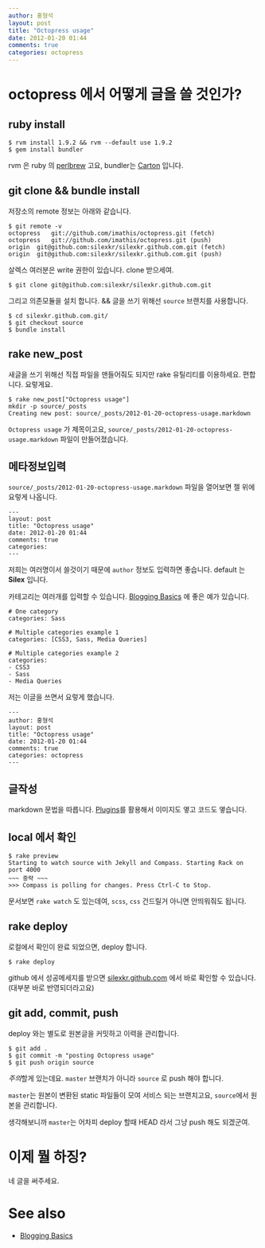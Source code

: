 ```yaml
---
author: 홍형석
layout: post
title: "Octopress usage"
date: 2012-01-20 01:44
comments: true
categories: octopress
---
```


# octopress 에서 어떻게 글을 쓸 것인가? #

## ruby install ##

    $ rvm install 1.9.2 && rvm --default use 1.9.2
    $ gem install bundler

rvm 은 ruby 의 [perlbrew](http://perlbrew.pl/) 고요,
bundler는
[Carton](http://search.cpan.org/~miyagawa/carton-v0.9.3/lib/Carton.pod)
입니다.

## git clone && bundle install ##

저장소의 remote 정보는 아래와 같습니다.

    $ git remote -v
    octopress	git://github.com/imathis/octopress.git (fetch)
    octopress	git://github.com/imathis/octopress.git (push)
    origin	git@github.com:silexkr/silexkr.github.com.git (fetch)
    origin	git@github.com:silexkr/silexkr.github.com.git (push)

살렉스 여러분은 write 권한이 있습니다. clone 받으세여.

    $ git clone git@github.com:silexkr/silexkr.github.com.git

그리고 의존모듈을 설치 합니다. && 글을 쓰기 위해선 `source` 브랜치를 사용합니다.

    $ cd silexkr.github.com.git/
    $ git checkout source
    $ bundle install

## rake new_post ##

새글을 쓰기 위해선 직접 파일을 맨들어줘도 되지만 rake 유틸리티를
이용하세요. 편합니다. 요렇게요.

    $ rake new_post["Octopress usage"]
    mkdir -p source/_posts
    Creating new post: source/_posts/2012-01-20-octopress-usage.markdown

`Octopress usage` 가 제목이고요,
`source/_posts/2012-01-20-octopress-usage.markdown` 파일이
만들어졌습니다.

## 메타정보입력 ##

`source/_posts/2012-01-20-octopress-usage.markdown` 파일을 열어보면 젤
위에 요렇게 나옵니다.

    ---
    layout: post
    title: "Octopress usage"
    date: 2012-01-20 01:44
    comments: true
    categories:
    ---

저희는 여러명이서 쓸것이기 때문에 `author` 정보도 입력하면 좋습니다.
default 는 **Silex** 입니다.

카테고리는 여러개를 입력할 수
있습니다. [Blogging Basics](http://octopress.org/docs/blogging/) 에
좋은 예가 있습니다.

```
# One category
categories: Sass

# Multiple categories example 1
categories: [CSS3, Sass, Media Queries]

# Multiple categories example 2
categories:
- CSS3
- Sass
- Media Queries
```

저는 이글을 쓰면서 요렇게 했습니다.

    ---
    author: 홍형석
    layout: post
    title: "Octopress usage"
    date: 2012-01-20 01:44
    comments: true
    categories: octopress
    ---

## 글작성 ##

markdown 문법을 따릅니다.
[Plugins](http://octopress.org/docs/blogging/plugins/)를 활용해서
이미지도 옇고 코드도 옇습니다.

## local 에서 확인 ##

    $ rake preview
    Starting to watch source with Jekyll and Compass. Starting Rack on port 4000
    ~~~ 중략 ~~~
    >>> Compass is polling for changes. Press Ctrl-C to Stop.

문서보면 `rake watch` 도 있는데여, `scss`, `css` 건드릴거 아니면
안띄워줘도 됩니다.

## rake deploy ##

로컬에서 확인이 완료 되었으면, deploy 합니다.

    $ rake deploy

github 에서 성공메세지를 받으면 [silexkr.github.com](http://silexkr.github.com/) 에서 바로
확인할 수 있습니다.(대부분 바로 반영되더라고요)

## git add, commit, push ##

deploy 와는 별도로 원본글을 커밋하고 이력을 관리합니다.

    $ git add .
    $ git commit -m "posting Octopress usage"
    $ git push origin source

*주의*할게 있는데요. `master` 브랜치가 아니라 `source` 로 push 해야
 합니다.

`master`는 원본이 변환된 static 파일들이 모여 서비스 되는 브랜치고요,
`source`에서 원본을 관리합니다.

생각해보니까 `master`는 어차피 deploy 할때 HEAD 라서 그냥 push 해도
되겠군여.

# 이제 뭘 하징? #

네 글을 써주세요.
 
# See also #
- [Blogging Basics](http://octopress.org/docs/blogging/)
